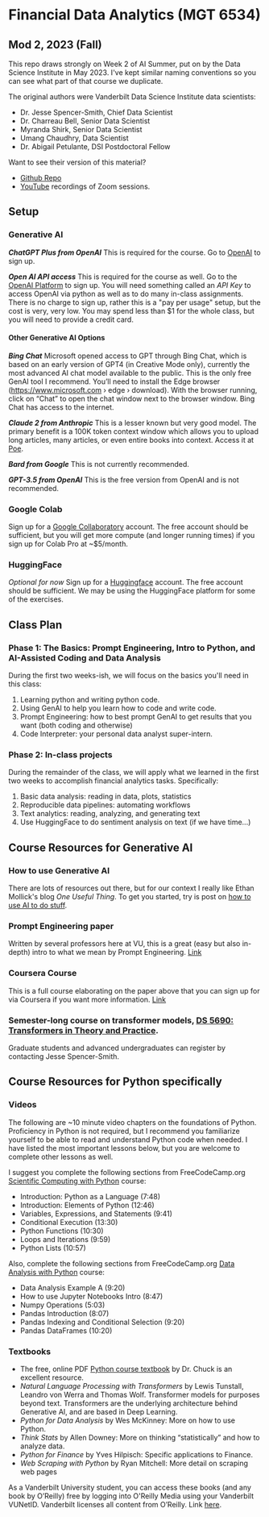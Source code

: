 # Financial Data Analytics (MGT 6534)

## Mod 2, 2023 (Fall)

This repo draws strongly on Week 2 of AI Summer, put on by the Data Science Institute in May 2023. I've kept similar naming conventions so you can see what part of that course we duplicate. 

The original authors were Vanderbilt Data Science Institute data scientists:
* Dr. Jesse Spencer-Smith, Chief Data Scientist
* Dr. Charreau Bell, Senior Data Scientist
* Myranda Shirk, Senior Data Scientist
* Umang Chaudhry, Data Scientist
* Dr. Abigail Petulante, DSI Postdoctoral Fellow

Want to see their version of this material?
* [Github Repo](https://github.com/vanderbilt-data-science/ai_summer)
* [YouTube](https://www.youtube.com/playlist?list=PL6KxUvysa-7yV8T4qcoLaDH3ZzUFwYx8u) recordings of Zoom sessions.

## Setup

### Generative AI

***ChatGPT Plus from OpenAI*** This is required for the course. Go to [OpenAI](https://openai.com/) to sign up. 

***Open AI API access*** This is required for the course as well. Go to the [OpenAI Platform](https://platform.openai.com/overview) to sign up. You will need something called an *API Key* to access OpenAI via python as well as to do many in-class assignments. There is no charge to sign up, rather this is a "pay per usage" setup, but the cost is very, very low. You may spend less than $1 for the whole class, but you will need to provide a credit card. 

#### Other Generative AI Options

***Bing Chat*** Microsoft opened access to GPT through Bing Chat, which is based on an early version of GPT4 (in Creative Mode only), currently the most advanced AI chat model available to the public. This is the only free GenAI tool I recommend. You’ll need to install the Edge browser (https://www.microsoft.com › edge › download). With the browser running, click on “Chat” to open the chat window next to the browser window. Bing Chat has access to the internet. 

***Claude 2 from Anthropic*** This is a lesser known but very good model. The primary benefit is a 100K token context window which allows you to upload long articles, many articles, or even entire books into context. Access it at [Poe](www.poe.com). 

***Bard from Google*** This is not currently recommended. 

***GPT-3.5 from OpenAI*** This is the free version from OpenAI and is not recommended. 

### Google Colab

Sign up for a [Google Collaboratory](https://colab.research.google.com/) account. The free account should be sufficient, but you will get more compute (and longer running times) if you sign up for Colab Pro at ~$5/month.

### HuggingFace

*Optional for now* Sign up for a [Huggingface](https://huggingface.co) account. The free account should be sufficient. We may be using the HuggingFace platform for some of the exercises.

## Class Plan

### Phase 1: The Basics: Prompt Engineering, Intro to Python, and AI-Assisted Coding and Data Analysis
During the first two weeks-ish, we will focus on the basics you'll need in this class:
1. Learning python and writing python code.
2. Using GenAI to help you learn how to code and write code.
3. Prompt Engineering: how to best prompt GenAI to get results that you want (both coding and otherwise)
4. Code Interpreter: your personal data analyst super-intern.

### Phase 2: In-class projects
During the remainder of the class, we will apply what we learned in the first two weeks to accomplish financial analytics tasks. Specifically:
1. Basic data analysis: reading in data, plots, statistics
2. Reproducible data pipelines: automating workflows
3. Text analytics: reading, analyzing, and generating text
4. Use HuggingFace to do sentiment analysis on text (if we have time...)

## Course Resources for Generative AI

### How to use Generative AI
There are lots of resources out there, but for our context I really like Ethan Mollick's blog *One Useful Thing*. To get you started, try is post on [how to use AI to do stuff](https://www.oneusefulthing.org/p/how-to-use-ai-to-do-stuff-an-opinionated).

### Prompt Engineering paper 
Written by several professors here at VU, this is a great (easy but also in-depth) intro to what we mean by Prompt Engineering. [Link](https://arxiv.org/abs/2302.11382)

### Coursera Course
This is a full course elaborating on the paper above that you can sign up for via Coursera if you want more information. [Link](https://www.coursera.org/learn/prompt-engineering)

### Semester-long course on transformer models, [DS 5690: Transformers in Theory and Practice](https://docs.google.com/document/d/1eKJn3eQU38jsE1ilZL0s-yrsIKcn8iZ7iSmXYxibx78/edit?usp=sharing). 
Graduate students and advanced undergraduates can register by contacting Jesse Spencer-Smith. 

## Course Resources for Python specifically

### Videos

The following are ~10 minute video chapters on the foundations of Python. Proficiency in Python is not required, but I recommend you familiarize yourself to be able to read and understand Python code when needed. I have listed the most important lessons below, but you are welcome to complete other lessons as well.

I suggest you complete the following sections from FreeCodeCamp.org [Scientific Computing with Python](https://www.freecodecamp.org/learn/scientific-computing-with-python/) course:

* Introduction: Python as a Language (7:48)
* Introduction: Elements of Python (12:46)
* Variables, Expressions, and Statements (9:41)
* Conditional Execution (13:30)
* Python Functions (10:30)
* Loops and Iterations (9:59)
* Python Lists (10:57)

Also, complete the following sections from FreeCodeCamp.org [Data Analysis with Python](https://www.freecodecamp.org/learn/data-analysis-with-python/) course:

* Data Analysis Example A (9:20)
* How to use Jupyter Notebooks Intro (8:47)
* Numpy Operations (5:03)
* Pandas Introduction (8:07)
* Pandas Indexing and Conditional Selection (9:20)
* Pandas DataFrames (10:20)

### Textbooks
- The free, online PDF [Python course textbook](https://do1.dr-chuck.com/pythonlearn/EN_us/pythonlearn.pdf) by Dr. Chuck is an excellent resource.
-  *Natural Language Processing with Transformers* by Lewis Tunstall, Leandro von Werra and Thomas Wolf. Transformer models for purposes beyond text. Transformers are the underlying architecture behind Generative AI, and are based in Deep Learning. 
-  *Python for Data Analysis* by Wes McKinney: More on how to use Python.
-  *Think Stats* by Allen Downey: More on thinking “statistically” and how to analyze data.
-  *Python for Finance* by Yves Hilpisch: Specific applications to Finance.
-  *Web Scraping with Python* by Ryan Mitchell: More detail on scraping web pages

As a Vanderbilt University student, you can access these books (and any book by O’Reilly) free by logging into O'Reilly Media using your Vanderbilt VUNetID. Vanderbilt licenses all content from O’Reilly. Link [here](http://www.library.vanderbilt.edu/eres?id=1676). 




